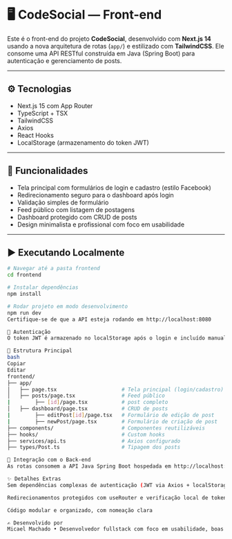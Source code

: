 # 🖥️ CodeSocial — Front-end

Este é o front-end do projeto **CodeSocial**, desenvolvido com **Next.js 14** usando a nova arquitetura de rotas (`app/`) e estilizado com **TailwindCSS**. Ele consome uma API RESTful construída em Java (Spring Boot) para autenticação e gerenciamento de posts.

---

## ⚙️ Tecnologias

- Next.js 15 com App Router
- TypeScript + TSX
- TailwindCSS
- Axios
- React Hooks
- LocalStorage (armazenamento do token JWT)

---

## 🧠 Funcionalidades

- Tela principal com formulários de login e cadastro (estilo Facebook)
- Redirecionamento seguro para o dashboard após login
- Validação simples de formulário
- Feed público com listagem de postagens
- Dashboard protegido com CRUD de posts
- Design minimalista e profissional com foco em usabilidade

---

## ▶️ Executando Localmente

```bash
# Navegar até a pasta frontend
cd frontend

# Instalar dependências
npm install

# Rodar projeto em modo desenvolvimento
npm run dev
Certifique-se de que a API esteja rodando em http://localhost:8080

🔐 Autenticação
O token JWT é armazenado no localStorage após o login e incluído manualmente nos headers das requisições protegidas.

📂 Estrutura Principal
bash
Copiar
Editar
frontend/
├── app/
│   ├── page.tsx                     # Tela principal (login/cadastro)
│   ├── posts/page.tsx               # Feed público
|        ├── [id]/page.tsx           # post completo
│   ├── dashboard/page.tsx           # CRUD de posts
|        ├── editPost[id]/page.tsx   # Formulário de edição de post
|        ├── newPost/page.tsx        # Formulário de criação de post
├── components/                      # Componentes reutilizáveis 
├── hooks/                           # Custom hooks
├── services/api.ts                  # Axios configurado
├── types/Post.ts                    # Tipagem dos posts

🤝 Integração com o Back-end
As rotas consomem a API Java Spring Boot hospedada em http://localhost:8080. Endpoints seguros requerem token JWT no header Authorization: Bearer.

✨ Detalhes Extras
Sem dependências complexas de autenticação (JWT via Axios + localStorage)

Redirecionamentos protegidos com useRouter e verificação local de token

Código modular e organizado, com nomeação clara

✍️ Desenvolvido por
Micael Machado • Desenvolvedor fullstack com foco em usabilidade, boas práticas e soluções modernas.
